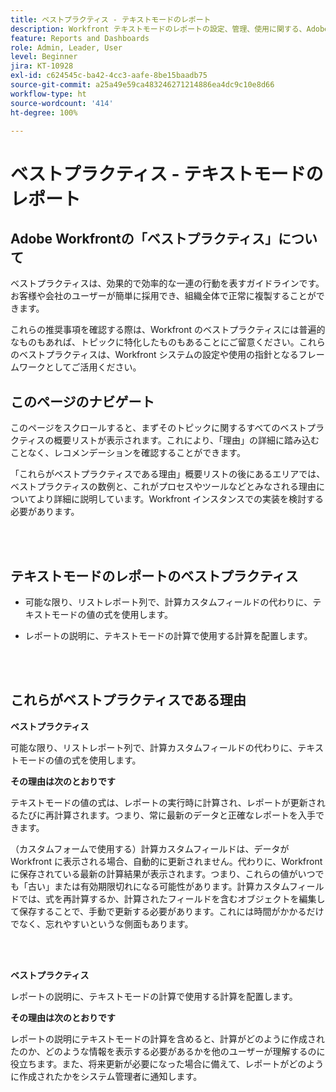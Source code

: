 ```yaml
---
title: ベストプラクティス - テキストモードのレポート
description: Workfront テキストモードのレポートの設定、管理、使用に関する、Adobe Workfront のエキスパートによるベストプラクティスの推奨事項について説明します。
feature: Reports and Dashboards
role: Admin, Leader, User
level: Beginner
jira: KT-10928
exl-id: c624545c-ba42-4cc3-aafe-8be15baadb75
source-git-commit: a25a49e59ca483246271214886ea4dc9c10e8d66
workflow-type: ht
source-wordcount: '414'
ht-degree: 100%

---
```


# ベストプラクティス - テキストモードのレポート

## Adobe Workfrontの「ベストプラクティス」について

ベストプラクティスは、効果的で効率的な一連の行動を表すガイドラインです。お客様や会社のユーザーが簡単に採用でき、組織全体で正常に複製することができます。

これらの推奨事項を確認する際は、Workfront のベストプラクティスには普遍的なものもあれば、トピックに特化したものもあることにご留意ください。これらのベストプラクティスは、Workfront システムの設定や使用の指針となるフレームワークとしてご活用ください。

## このページのナビゲート

このページをスクロールすると、まずそのトピックに関するすべてのベストプラクティスの概要リストが表示されます。これにより、「理由」の詳細に踏み込むことなく、レコメンデーションを確認することができます。

「これらがベストプラクティスである理由」概要リストの後にあるエリアでは、ベストプラクティスの数例と、これがプロセスやツールなどとみなされる理由についてより詳細に説明しています。Workfront インスタンスでの実装を検討する必要があります。

</br>
</br>

## テキストモードのレポートのベストプラクティス

* 可能な限り、リストレポート列で、計算カスタムフィールドの代わりに、テキストモードの値の式を使用します。

* レポートの説明に、テキストモードの計算で使用する計算を配置します。

</br>
</br>

## これらがベストプラクティスである理由

**ベストプラクティス**

可能な限り、リストレポート列で、計算カスタムフィールドの代わりに、テキストモードの値の式を使用します。



**その理由は次のとおりです**

テキストモードの値の式は、レポートの実行時に計算され、レポートが更新されるたびに再計算されます。つまり、常に最新のデータと正確なレポートを入手できます。



（カスタムフォームで使用する）計算カスタムフィールドは、データが Workfront に表示される場合、自動的に更新されません。代わりに、Workfront に保存されている最新の計算結果が表示されます。つまり、これらの値がいつでも「古い」または有効期限切れになる可能性があります。計算カスタムフィールドでは、式を再計算するか、計算されたフィールドを含むオブジェクトを編集して保存することで、手動で更新する必要があります。これには時間がかかるだけでなく、忘れやすいというな側面もあります。


</br>
</br>

**ベストプラクティス**

レポートの説明に、テキストモードの計算で使用する計算を配置します。



**その理由は次のとおりです**

レポートの説明にテキストモードの計算を含めると、計算がどのように作成されたのか、どのような情報を表示する必要があるかを他のユーザーが理解するのに役立ちます。また、将来更新が必要になった場合に備えて、レポートがどのように作成されたかをシステム管理者に通知します。
